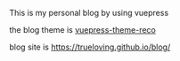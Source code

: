 This is my personal blog by using vuepress  

the blog theme is [vuepress-theme-reco](https://vuepress-theme-reco.recoluan.com/)

blog site is https://trueloving.github.io/blog/
